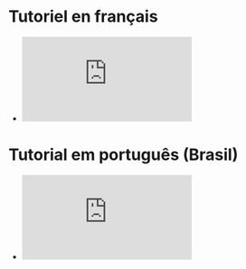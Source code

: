 # Tutoriel en français
- ![DOCFR](https://github.com/HigorZicaDev/slide_interactive/blob/main/README_FR.md)

# Tutorial em português (Brasil)
- ![DOCPTBR](https://github.com/HigorZicaDev/slide_interactive/blob/main/README_PT_BR.md)
